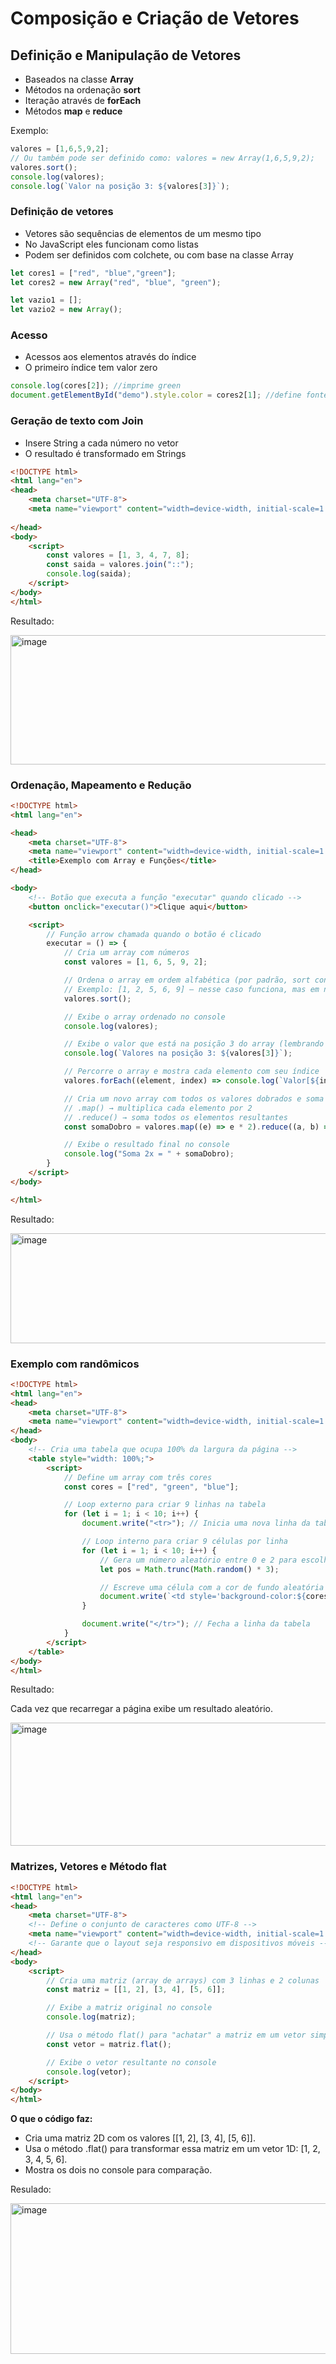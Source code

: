 # Composição e Criação de Vetores

## Definição e Manipulação de Vetores
- Baseados na classe **Array**
- Métodos na ordenação **sort**
- Iteração através de **forEach**
- Métodos **map** e **reduce**

Exemplo:
```js
valores = [1,6,5,9,2];
// Ou também pode ser definido como: valores = new Array(1,6,5,9,2);
valores.sort();
console.log(valores);
console.log(`Valor na posição 3: ${valores[3]}`);
```

### Definição de vetores
- Vetores são sequências de elementos de um mesmo tipo
- No JavaScript eles funcionam como listas
- Podem ser definidos com colchete, ou com base na classe Array

```javascript
let cores1 = ["red", "blue","green"];
let cores2 = new Array("red", "blue", "green");

let vazio1 = [];
let vazio2 = new Array();
```

### Acesso
- Acessos aos elementos através do índice
- O primeiro índice tem valor zero
```javascript
console.log(cores[2]); //imprime green
document.getElementById("demo").style.color = cores2[1]; //define fonte azul
```

### Geração de texto com Join
- Insere String a cada número no vetor
- O resultado é transformado em Strings
```html
<!DOCTYPE html>
<html lang="en">
<head>
    <meta charset="UTF-8">
    <meta name="viewport" content="width=device-width, initial-scale=1.0">
    
</head>
<body>
    <script>
        const valores = [1, 3, 4, 7, 8];
        const saida = valores.join("::");
        console.log(saida);
    </script>
</body>
</html>
```

Resultado:

<img width="552" height="207" alt="image" src="https://github.com/user-attachments/assets/46718c45-e01f-4f7c-a9ec-15a6ee082f92" />

### Ordenação, Mapeamento e Redução

```html
<!DOCTYPE html>
<html lang="en">

<head>
    <meta charset="UTF-8">
    <meta name="viewport" content="width=device-width, initial-scale=1.0">
    <title>Exemplo com Array e Funções</title>
</head>

<body>
    <!-- Botão que executa a função "executar" quando clicado -->
    <button onclick="executar()">Clique aqui</button>

    <script>
        // Função arrow chamada quando o botão é clicado
        executar = () => {
            // Cria um array com números
            const valores = [1, 6, 5, 9, 2];

            // Ordena o array em ordem alfabética (por padrão, sort converte para string)
            // Exemplo: [1, 2, 5, 6, 9] — nesse caso funciona, mas em números grandes pode dar erro
            valores.sort();

            // Exibe o array ordenado no console
            console.log(valores);

            // Exibe o valor que está na posição 3 do array (lembrando que o índice começa em 0)
            console.log(`Valores na posição 3: ${valores[3]}`);

            // Percorre o array e mostra cada elemento com seu índice
            valores.forEach((element, index) => console.log(`Valor[${index}]: ${element}`));

            // Cria um novo array com todos os valores dobrados e soma tudo
            // .map() → multiplica cada elemento por 2
            // .reduce() → soma todos os elementos resultantes
            const somaDobro = valores.map((e) => e * 2).reduce((a, b) => a + b);

            // Exibe o resultado final no console
            console.log("Soma 2x = " + somaDobro);
        }
    </script>
</body>

</html>

```

Resultado:

<img width="552" height="176" alt="image" src="https://github.com/user-attachments/assets/fddf4c1c-f085-4834-8bfc-c4452eb5b918" />

### Exemplo com randômicos
```html
<!DOCTYPE html>
<html lang="en">
<head>
    <meta charset="UTF-8">
    <meta name="viewport" content="width=device-width, initial-scale=1.0">
</head>
<body>
    <!-- Cria uma tabela que ocupa 100% da largura da página -->
    <table style="width: 100%;">
        <script>
            // Define um array com três cores
            const cores = ["red", "green", "blue"];

            // Loop externo para criar 9 linhas na tabela
            for (let i = 1; i < 10; i++) {
                document.write("<tr>"); // Inicia uma nova linha da tabela

                // Loop interno para criar 9 células por linha
                for (let i = 1; i < 10; i++) {
                    // Gera um número aleatório entre 0 e 2 para escolher uma cor
                    let pos = Math.trunc(Math.random() * 3);

                    // Escreve uma célula com a cor de fundo aleatória
                    document.write(`<td style='background-color:${cores[pos]}'>&nbsp;</td>`);
                }

                document.write("</tr>"); // Fecha a linha da tabela
            }
        </script>
    </table>
</body>
</html>
```

Resultado: 

Cada vez que recarregar a página exibe um resultado aleatório.

<img width="676" height="197" alt="image" src="https://github.com/user-attachments/assets/90036bb8-b096-407d-9d08-751b7371eb70" />

### Matrizes, Vetores e Método flat

```html
<!DOCTYPE html>
<html lang="en">
<head>
    <meta charset="UTF-8">
    <!-- Define o conjunto de caracteres como UTF-8 -->
    <meta name="viewport" content="width=device-width, initial-scale=1.0">
    <!-- Garante que o layout seja responsivo em dispositivos móveis -->
</head>
<body>
    <script>
        // Cria uma matriz (array de arrays) com 3 linhas e 2 colunas
        const matriz = [[1, 2], [3, 4], [5, 6]];

        // Exibe a matriz original no console
        console.log(matriz);

        // Usa o método flat() para "achatar" a matriz em um vetor simples
        const vetor = matriz.flat();

        // Exibe o vetor resultante no console
        console.log(vetor);
    </script>
</body>
</html>
```
**O que o código faz:**
- Cria uma matriz 2D com os valores [[1, 2], [3, 4], [5, 6]].
- Usa o método .flat() para transformar essa matriz em um vetor 1D: [1, 2, 3, 4, 5, 6].
- Mostra os dois no console para comparação.

Resulado:

<img width="540" height="241" alt="image" src="https://github.com/user-attachments/assets/867bcc5b-3fe8-4c55-9a73-a4adcf90fc15" />


